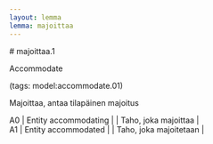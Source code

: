 ```yaml
---
layout: lemma
lemma: majoittaa
---
```


<div class="sense">
# <span class="sensename">majoittaa.1</span>

<span class="description">Accommodate</span>

(tags: model:accommodate.01)

<span class="description">Majoittaa, antaa tilapäinen majoitus</span>

A0 | Entity accommodating |   | Taho, joka majoittaa |  
A1 | Entity accommodated |   | Taho, joka majoitetaan |  

</div>


